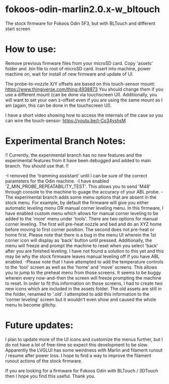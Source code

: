 # fokoos-odin-marlin2.0.x-w_bltouch
The stock firmware for Fokoos Odin 5F3, but with BLTouch and different start screen

# How to use:
Remove previous firmware files from your microSD card.
Copy 'assets' folder and .bin file to root of microSD card.
Insert into machine, power machine on, wait for install of new firmware and update of UI.

The probe-to-nozzle X/Y offsets are based on this touch-sensor mount:  https://www.thingiverse.com/thing:4938873
You should change them if you use a different mount (can be done via touchscreen UI).  Additionally, you will want to set your own z-offset even if you are using the same mount as I am (again, this can be done in the touchscreen UI).

I have a short video showing how to access the internals of the case so you can wire the touch-sensor:  https://youtu.be/l-Co34yshsM

# Experimental Branch Notes:
!! Currently, the experimental branch has no new features and the experimental features from it have been debugged and added to main branch.  You should use that.  !!

-I removed the 'tramming assistant' until I can be sure of the correct parameters for the Odin machine.
-I have enabled 'Z_MIN_PROBE_REPEATABILITY_TEST'.  This allows you to send 'M48' through console to the machine to guage the accuracy of your ABL probe.
-The experimental branch adds some menu options that are absent in the stock menu.  For example, by default the firmware will give you either automatic leveling menu OR manual corner leveling menu.  In this firmware, I have enabled custom menu which allows for manual corner leveling to be added to the 'more' menu under 'tools'.  There are two options for manual corner leveling.  The first will pre-heat nozzle and bed and do an XYZ home before moving to first corner position.  The second does not pre-heat or home first.  Please note that there is a bug in the menu UI wherein the 1st corner icon will display as 'back' button until pressed.  Additionally, the menu will freeze and prompt the machine to reset when you select 'back' after you are finished leveling.  I have not found a solution to this yet and this may be why the stock firmware leaves manual leveling off if you have ABL enabled.
-Please note that I have attempted to add the temperature controls to the 'tool' screen as well as the 'home' and 'move' screens.  This allows you to jump to the preheat menu from those screens.  It seems to be buggy wherein every now-and-then the screen will freeze prompting the machine to reset.  In order to fit this information on those screens, I had to create two new icons which are included in the assets folder.  The old assets are still in the folder, renamed to '.old'.  I attempted to add this information to the 'corner leveling' screen but it wouldn't even show and caused the whole menu to become glitchy.

# Future updates:
I plan to update more of the UI icons and customize the menus further, but I do not have a lot of free-time so expect this development to be slow.
Apparently the LVGLUI has some weirdness with Marlin and filament runout / resume after power loss.  I hope to find a way to improve the filament runout actions of the stock firmware.

If you are looking for a firmware for Fokoos Odin with BLTouch / 3DTouch then I hope you find this useful.  Thank you.
